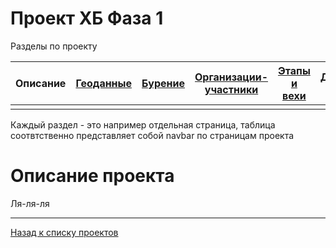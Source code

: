 # Проект ХБ Фаза 1

Разделы по проекту

| Описание | [Геоданные](1_geo.html) | [Бурение](1_well.html) | [Организации-участники](1_org.html) | [Этапы и вехи](1_plan.html) | Документы и модели |
|-------|--------|---------|---------|---------|---------|
| | | | | | |

Каждый раздел - это например отдельная страница, таблица соотвтственно представляет собой navbar по страницам проекта

# Описание проекта

Ля-ля-ля


---

[Назад к списку проектов](https://ygpn.github.io/)
